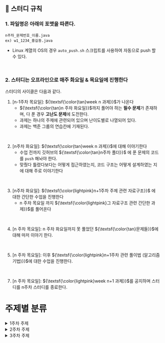 
## 📌 스터디 규칙

### 1. 파일명은 아래의 포맷을 따른다.

```
n주차_문제번호_이름.java
ex) w1_1234_홍길동.java
```

- Linux 계열의 OS의 경우 `auto_push.sh` 스크립트를 사용하여 자동으로 push 할 수 있다.

  
<br>

### 2. 스터디는 오프라인으로 매주 화요일 & 목요일에 진행한다

스터디의 사이클은 다음과 같다.

<aside>

1. [n-1주차 목요일]: ${\textsf{\color{tan}week n 과제}}$가 나온다
    -  ${\textsf{\color{tan}n 주차 화요일}}$까지 풀어야 하는 **필수 문제**가 존재하며, 다 푼 경우 **고난도 문제**에 도전한다.
    - 과제는 하나의 주제에 관련되어 있으며 난이도별로 나열되어 있다.
    - 과제는 백준 그룹의 연습칸에 기재된다.
<br>
    
2. [n주차  화요일]: ${\textsf{\color{tan}week n 과제}}$에 대해 이야기한다
    - 수업 전까지 깃허브의 ${\textsf{\color{tan}n주차 폴더}}$ 에 푼 문제의 코드를 `push` 해놔야 한다.
    - 맞췄다 틀렸다보다는 어떻게 접근하였는지, 코드 구조는 어떻게 설계하였는 지에 대해 주로 이야기한다
<br>

3. [n주차  화요일]: ${\textsf{\color{lightpink}n+1주차 주제 관련 자료구조}}$ 에 대한 간단한 수업을 진행한다
    - n 주차 목요일 까지 ${\textsf{\color{lightpink}그 자료구조 관련 간단한 과제}}$를 풀어온다
      
<br>

4. [n 주차 목요일]: n 주차 화요일까지 못 풀었던 ${\textsf{\color{tan}문제들}}$에 대해 마저 이야기 한다.

<br>

5. [n 주차 목요일]: 이후 ${\textsf{\color{lightpink}n+1주차 관련  풀이법 (알고리즘 기법)}}$에 대한 수업을 진행한다.
   
<br>

7. [n 주차 목요일]: ${\textsf{\color{lightpink}week n+1 과제}}$를 공지하며 스터디를 n주차 스터디를 종료한다.
   
</aside>

# 주제별 분류

<details>
  <summary>1주차 주제</summary>
  <br>
  <ul>
    <li>1. 단순 구현</li>
    <li>2. 재귀함수</li>
    <li>3. 정렬</li>
    <li>4. 완전 탐색, 이분 탐색</li>
    <li>5. 분할 정복</li>
    <li>6. 스택, 큐</li>
    <li>7. 우선순위 큐</li>
  </ul>
</details>

<details>
  <summary>2주차 주제</summary>
  <br>
  <ul>
    <li>1. DFS, BFS</li>
    <li>2. 위상 정렬</li>
    <li>3. 최소 신장 트리</li>
    <li>4. 다익스트라, 플로이드 와샬</li>
    <li>5. Trie</li>
  </ul>
</details>

<details>
  <summary>3주차 주제</summary>
  <br>
  <ul>
    <li>1. 다이나믹 프로그래밍</li>
    <li>2. 그리디 알고리즘</li>
    <li>3. LCS (Longest Common Subsequence)</li>
    <li>4. 배낭 문제 (Knapsack Problem)</li>
  </ul>
</details>

